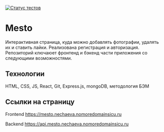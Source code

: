 [![Статус тестов](../../actions/workflows/tests.yml/badge.svg)](../../actions/workflows/tests.yml)

# Mesto
Интерактивная страница, куда можно добавлять фотографии, удалять их и ставить лайки. Реализована регистрация и авторизация.
Репозиторий ключаюет фронтенд и бэкенд части приложения со следующими возможностями. 

## Технологии
HTML, CSS, JS, React, Git, Express.js, mongoDB, методология БЭМ

## Ссылки на страницу

Frontend https://mesto.nechaeva.nomoredomainsicu.ru

Backend https://api.mesto.nechaeva.nomoredomainsicu.ru
